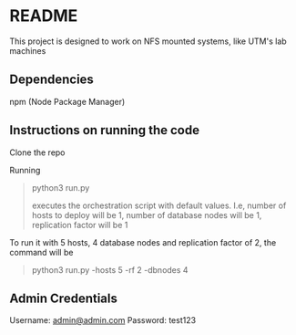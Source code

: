 # README

This project is designed to work on NFS mounted systems, like UTM's lab machines

## **Dependencies**

npm (Node Package Manager)

## **Instructions on running the code**

Clone the repo

Running

> python3 run.py
>
> executes the orchestration script with default values. I.e, number of hosts to deploy will be 1, number of database nodes will be 1, replication factor will be 1

To run it with 5 hosts, 4 database nodes and replication factor of 2, the command will be

> python3 run.py -hosts 5 -rf 2 -dbnodes 4

## **Admin Credentials**

Username: admin@admin.com
Password: test123
